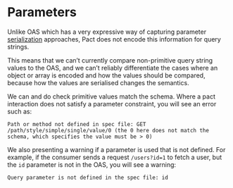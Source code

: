 # Parameters

Unlike OAS which has a very expressive way of capturing parameter [serialization](https://swagger.io/docs/specification/serialization/) approaches, Pact does not encode this information for query strings.

This means that we can’t currently compare non-primitive query string values to the OAS, and we can’t reliably differentiate the cases where an object or array is encoded and how the values should be compared, because how the values are serialised changes the semantics.

We can and do check primitive values match the schema. Where a pact interaction does not satisfy a parameter constraint, you will see an error such as:

```
Path or method not defined in spec file: GET /path/style/simple/single/value/0 (the 0 here does not match the schema, which specifies the value must be > 0)
```

We also presenting a warning if a parameter is used that is not defined. For example, if the consumer sends a request `/users?id=1` to fetch a user, but the `id` parameter is not in the OAS, you will see a warning:

```
Query parameter is not defined in the spec file: id
```